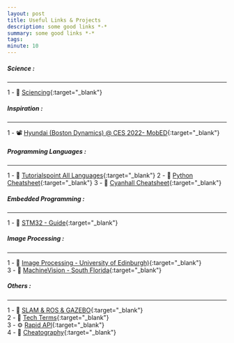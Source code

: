 ```yaml
---
layout: post
title: Useful Links & Projects
description: some good links *-*
summary: some good links *-*
tags:
minute: 10
---
```


##### Science :
---
1 - 📑 [Sciencing](https://sciencing.com/){:target="_blank"}<br>
##### Inspiration :
---
1 - 📽️ [Hyundai (Boston Dynamics) @ CES 2022- MobED](https://www.youtube.com/watch?v=uQqXbXpmkc0){:target="_blank"}
##### Programming Languages :
---
1 - 📑 [Tutorialspoint All Languages](https://www.tutorialspoint.com/codingground.htm){:target="_blank"}
2 - 📑 [Python Cheatsheet](https://www.pythoncheatsheet.org/){:target="_blank"}
3 - 📑 [Cyanhall Cheatsheet](https://www.cyanhall.com/cheatsheet/){:target="_blank"}
##### Embedded Programming :
---
1 - 📑 [STM32 - Guide](https://www.codeinsideout.com/blog/stm32/){:target="_blank"}<br>
##### Image Processing :
---
1 - 📑 [Image Processing - University of Edinburgh)](https://homepages.inf.ed.ac.uk/rbf/HIPR2/hipr_top.htm){:target="_blank"}<br>
3 - 📑 [MachineVision - South Florida](https://www.cse.usf.edu/~r1k/MachineVisionBook/MachineVision.files/MachineVision_Chapter1.pdf){:target="_blank"}
##### Others :
---
1 - 🤖 [SLAM & ROS & GAZEBO](https://marian42.de/article/arpg/){:target="_blank"}<br>
2 - 📑 [Tech Terms](https://techterms.com/){:target="_blank"}<br>
3 - ⚙️ [Rapid API](https://rapidapi.com/hub){:target="_blank"}<br>
4 - 📑 [Cheatography](https://cheatography.com/){:target="_blank"}<br>


